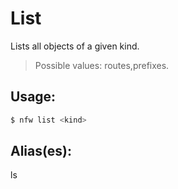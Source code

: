 # List
Lists all objects of a given kind.
> Possible values: routes,prefixes. 
## Usage:
```sh
$ nfw list <kind>
```
## Alias(es):
ls
